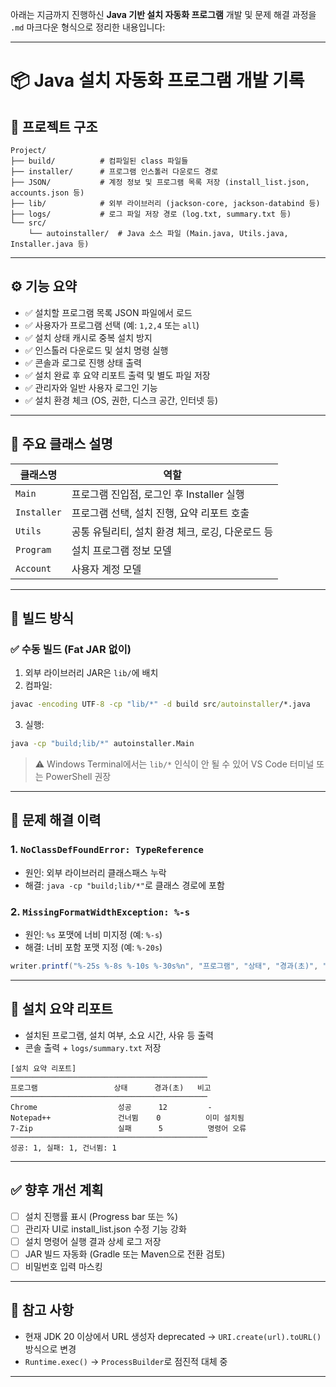 아래는 지금까지 진행하신 **Java 기반 설치 자동화 프로그램** 개발 및 문제 해결 과정을 `.md` 마크다운 형식으로 정리한 내용입니다:

---

# 📦 Java 설치 자동화 프로그램 개발 기록

## 📁 프로젝트 구조

```
Project/
├── build/          # 컴파일된 class 파일들
├── installer/      # 프로그램 인스톨러 다운로드 경로
├── JSON/           # 계정 정보 및 프로그램 목록 저장 (install_list.json, accounts.json 등)
├── lib/            # 외부 라이브러리 (jackson-core, jackson-databind 등)
├── logs/           # 로그 파일 저장 경로 (log.txt, summary.txt 등)
└── src/
    └── autoinstaller/  # Java 소스 파일 (Main.java, Utils.java, Installer.java 등)
```

---

## ⚙️ 기능 요약

- ✅ 설치할 프로그램 목록 JSON 파일에서 로드
- ✅ 사용자가 프로그램 선택 (예: `1,2,4` 또는 `all`)
- ✅ 설치 상태 캐시로 중복 설치 방지
- ✅ 인스톨러 다운로드 및 설치 명령 실행
- ✅ 콘솔과 로그로 진행 상태 출력
- ✅ 설치 완료 후 요약 리포트 출력 및 별도 파일 저장
- ✅ 관리자와 일반 사용자 로그인 기능
- ✅ 설치 환경 체크 (OS, 권한, 디스크 공간, 인터넷 등)

---

## 📄 주요 클래스 설명

| 클래스명       | 역할 |
|----------------|------|
| `Main`         | 프로그램 진입점, 로그인 후 Installer 실행 |
| `Installer`    | 프로그램 선택, 설치 진행, 요약 리포트 호출 |
| `Utils`        | 공통 유틸리티, 설치 환경 체크, 로깅, 다운로드 등 |
| `Program`      | 설치 프로그램 정보 모델 |
| `Account`      | 사용자 계정 모델 |

---

## 🧱 빌드 방식

### ✅ 수동 빌드 (Fat JAR 없이)

1. 외부 라이브러리 JAR은 `lib/`에 배치
2. 컴파일:

```bat
javac -encoding UTF-8 -cp "lib/*" -d build src/autoinstaller/*.java
```

3. 실행:

```bat
java -cp "build;lib/*" autoinstaller.Main
```

> ⚠️ Windows Terminal에서는 `lib/*` 인식이 안 될 수 있어 VS Code 터미널 또는 PowerShell 권장

---

## 🐞 문제 해결 이력

### 1. `NoClassDefFoundError: TypeReference`
- 원인: 외부 라이브러리 클래스패스 누락
- 해결: `java -cp "build;lib/*"`로 클래스 경로에 포함

### 2. `MissingFormatWidthException: %-s`
- 원인: `%s` 포맷에 너비 미지정 (예: `%-s`)
- 해결: 너비 포함 포맷 지정 (예: `%-20s`)

```java
writer.printf("%-25s %-8s %-10s %-30s%n", "프로그램", "상태", "경과(초)", "비고");
```

---

## 📝 설치 요약 리포트

- 설치된 프로그램, 설치 여부, 소요 시간, 사유 등 출력
- 콘솔 출력 + `logs/summary.txt` 저장

```
[설치 요약 리포트]
────────────────────────────────────────────
프로그램                 상태      경과(초)   비고
────────────────────────────────────────────
Chrome                  성공      12         -
Notepad++               건너뜀    0          이미 설치됨
7-Zip                   실패      5          명령어 오류
────────────────────────────────────────────
성공: 1, 실패: 1, 건너뜀: 1
```

---

## ✅ 향후 개선 계획

- [ ] 설치 진행률 표시 (Progress bar 또는 %)
- [ ] 관리자 UI로 install_list.json 수정 기능 강화
- [ ] 설치 명령어 실행 결과 상세 로그 저장
- [ ] JAR 빌드 자동화 (Gradle 또는 Maven으로 전환 검토)
- [ ] 비밀번호 입력 마스킹

---

## 📌 참고 사항

- 현재 JDK 20 이상에서 URL 생성자 deprecated → `URI.create(url).toURL()` 방식으로 변경
- `Runtime.exec()` → `ProcessBuilder`로 점진적 대체 중

---